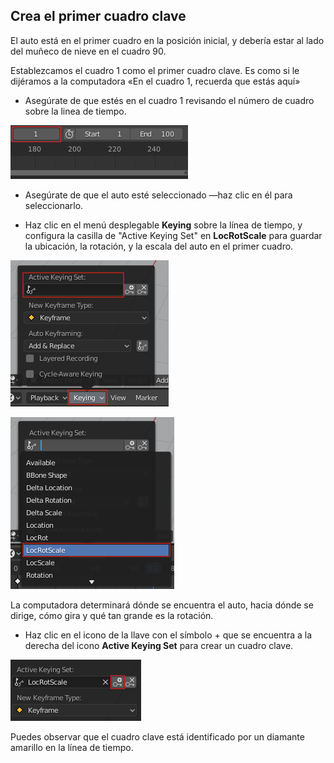 ## Crea el primer cuadro clave

El auto está en el primer cuadro en la posición inicial, y debería estar al lado del muñeco de nieve en el cuadro 90.

Establezcamos el cuadro 1 como el primer cuadro clave. Es como si le dijéramos a la computadora «En el cuadro 1, recuerda que estás aquí»

+ Asegúrate de que estés en el cuadro 1 revisando el número de cuadro sobre la linea de tiempo.

![Primer Cuadro](images/blender-frame-1.png)

+ Asegúrate de que el auto esté seleccionado —haz clic en él para seleccionarlo.

+ Haz clic en el menú desplegable **Keying** sobre la línea de tiempo, y configura la casilla de "Active Keying Set" en **LocRotScale** para guardar la ubicación, la rotación, y la escala del auto en el primer cuadro.

![Llaves](images/blender-keyring.png)

![LocRotScale](images/blender-locrotscale.png)

La computadora determinará dónde se encuentra el auto, hacia dónde se dirige, cómo gira y qué tan grande es la rotación.

+ Haz clic en el icono de la llave con el símbolo + que se encuentra a la derecha del icono **Active Keying Set** para crear un cuadro clave.

![Llave pequeña](images/blender-key-plus.png)

Puedes observar que el cuadro clave está identificado por un diamante amarillo en la línea de tiempo.